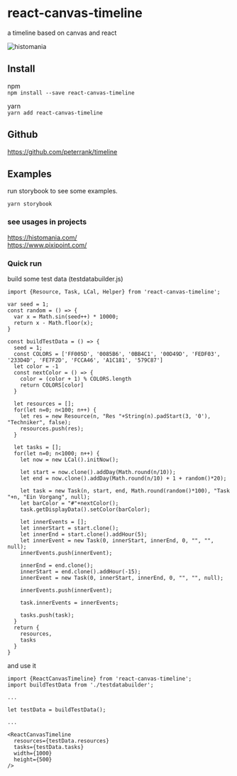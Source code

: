 # react-canvas-timeline
a timeline based on canvas and react


![histomania](./geschichte.gif)

## Install
npm  
```npm install --save react-canvas-timeline```

yarn  
```yarn add react-canvas-timeline```

## Github

https://github.com/peterrank/timeline

## Examples

run storybook to see some examples.
  
```yarn storybook```

### see usages in projects

https://histomania.com/  
https://www.pixipoint.com/  

### Quick run

build some test data (testdatabuilder.js)

```
import {Resource, Task, LCal, Helper} from 'react-canvas-timeline';

var seed = 1;
const random = () => {
  var x = Math.sin(seed++) * 10000;
  return x - Math.floor(x);
}

const buildTestData = () => {
  seed = 1;
  const COLORS = ['FF005D', '0085B6', '0BB4C1', '00D49D', 'FEDF03', '233D4D', 'FE7F2D', 'FCCA46', 'A1C181', '579C87']
  let color = -1
  const nextColor = () => {
    color = (color + 1) % COLORS.length
    return COLORS[color]
  }

  let resources = [];
  for(let n=0; n<100; n++) {
    let res = new Resource(n, "Res "+String(n).padStart(3, '0'), "Techniker", false);
    resources.push(res);
  }

  let tasks = [];
  for(let n=0; n<1000; n++) {
    let now = new LCal().initNow();

    let start = now.clone().addDay(Math.round(n/10));
    let end = now.clone().addDay(Math.round(n/10) + 1 + random()*20);

    let task = new Task(n, start, end, Math.round(random()*100), "Task "+n, "Ein Vorgang", null);
    let barColor = "#"+nextColor();
    task.getDisplayData().setColor(barColor);
 
    let innerEvents = [];
    let innerStart = start.clone();
    let innerEnd = start.clone().addHour(5);
    let innerEvent = new Task(0, innerStart, innerEnd, 0, "", "", null);
    innerEvents.push(innerEvent);

    innerEnd = end.clone();
    innerStart = end.clone().addHour(-15);
    innerEvent = new Task(0, innerStart, innerEnd, 0, "", "", null);

    innerEvents.push(innerEvent);

    task.innerEvents = innerEvents;

    tasks.push(task);
  }
  return {
    resources,
    tasks
  }
}
```

and use it

```
import {ReactCanvasTimeline} from 'react-canvas-timeline';
import buildTestData from './testdatabuilder';

...

let testData = buildTestData();

...

<ReactCanvasTimeline
  resources={testData.resources}
  tasks={testData.tasks}
  width={1000}
  height={500}
/>
```